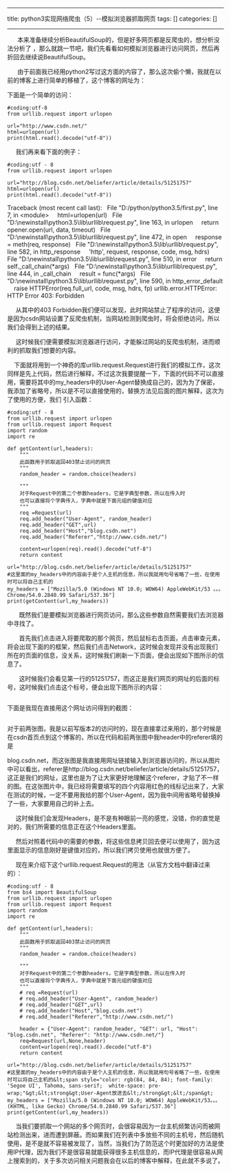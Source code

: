 
--- 
title:  python3实现网络爬虫（5）--模拟浏览器抓取网页 
tags: []
categories: [] 

---
      本来准备继续分析BeautifulSoup的，但是好多网页都是反爬虫的，想分析没法分析了 ，那么就跳一节吧，我们先看看如何模拟浏览器进行访问网页，然后再折回去继续说BeautifulSoup。

      由于前面我已经用python2写过这方面的内容了，那么这次偷个懒，我就在以前的博客上进行简单的移植了，这个博客的网址为：



下面是一个简单的访问：



```
#coding:utf-8
from urllib.request import urlopen

url="http://www.csdn.net/"
html=urlopen(url)
print(html.read().decode("utf-8"))
```



     我们再来看下面的例子： 



```
#coding:utf - 8
from urllib.request import urlopen

url="http://blog.csdn.net/beliefer/article/details/51251757"
html=urlopen(url)
print(html.read().decode("utf-8"))
```



Traceback (most recent call last):   File "D:/python/python3.5/first.py", line 7, in &lt;module&gt;     html=urlopen(url)   File "D:\newinstall\python3.5\lib\urllib\request.py", line 163, in urlopen     return opener.open(url, data, timeout)   File "D:\newinstall\python3.5\lib\urllib\request.py", line 472, in open     response = meth(req, response)   File "D:\newinstall\python3.5\lib\urllib\request.py", line 582, in http_response     'http', request, response, code, msg, hdrs)   File "D:\newinstall\python3.5\lib\urllib\request.py", line 510, in error     return self._call_chain(*args)   File "D:\newinstall\python3.5\lib\urllib\request.py", line 444, in _call_chain     result = func(*args)   File "D:\newinstall\python3.5\lib\urllib\request.py", line 590, in http_error_default     raise HTTPError(req.full_url, code, msg, hdrs, fp) urllib.error.HTTPError: HTTP Error 403: Forbidden 



     从其中的403 Forbidden我们便可以发现，此时网站禁止了程序的访问，这便是因为csdn网站设置了反爬虫机制，当网站检测到爬虫时，将会拒绝访问，所以我们会得到上述的结果。

     这时候我们便需要模拟浏览器进行访问，才能躲过网站的反爬虫机制，进而顺利的抓取我们想要的内容。

    下面就将用到一个神奇的库urllib.request.Request进行我们的模拟工作，这次同样是先上代码，然后进行解释，不过这次我要提醒一下，下面的代码不可以直接用，需要将其中的my_headers中的User-Agent替换成自己的，因为为了保密，我添加了省略号，所以是不可以直接使用的，替换方法见后面的图片解释，这次为了使用的方便，我们 引入函数： 



```
#coding:utf - 8
from urllib.request import urlopen
from urllib.request import Request
import random
import re

def getContent(url,headers):
    """
    此函数用于抓取返回403禁止访问的网页
    """
    random_header = random.choice(headers)

    """
    对于Request中的第二个参数headers，它是字典型参数，所以在传入时
    也可以直接将个字典传入，字典中就是下面元组的键值对应
    """
    req =Request(url)
    req.add_header("User-Agent", random_header)
    req.add_header("GET",url)
    req.add_header("Host","blog.csdn.net")
    req.add_header("Referer","http://www.csdn.net/")

    content=urlopen(req).read().decode("utf-8")
    return content

url="http://blog.csdn.net/beliefer/article/details/51251757"
#这里面的my_headers中的内容由于是个人主机的信息，所以我就用句号省略了一些，在使用时可以将自己主机的
my_headers = ["Mozilla/5.0 (Windows NT 10.0; WOW64) AppleWebKit/53 。。。Chrome/54.0.2840.99 Safari/537.36"]
print(getContent(url,my_headers))
```





       既然我们是要模拟浏览器进行网页访问，那么这些参数自然需要我们去浏览器中寻找了。

       首先我们点击进入将要爬取的那个网页，然后鼠标右击页面，点击审查元素，将会出现下面的的框架，然后我们点击Network，这时候会发现并没有出现我们所在的页面的信息，没关系，这时候我们刷新一下页面，便会出现如下图所示的信息了。

       这时候我们会看见第一行的51251757，而这正是我们网页的网址的后面的标号，这时候我们点击这个标号，便会出现下图所示的内容： 

<img src="https://img-blog.csdn.net/20161201010714820?watermark/2/text/aHR0cDovL2Jsb2cuY3Nkbi5uZXQv/font/5a6L5L2T/fontsize/400/fill/I0JBQkFCMA==/dissolve/70/gravity/Center" alt=""> 

下面是我现在直接用这个网址访问得到的截图：

<img src="https://img-blog.csdn.net/20161201124421650?watermark/2/text/aHR0cDovL2Jsb2cuY3Nkbi5uZXQv/font/5a6L5L2T/fontsize/400/fill/I0JBQkFCMA==/dissolve/70/gravity/Center" alt=""> 

对于前两张图，我是以前写版本2的访问时的，现在直接拿过来用的，那个时候是在csdn首页点到这个博客的，所以在代码和前两张图中我header中的referer填的是

blog.csdn.net，而这张图是我直接用网址链接输入到浏览器访问的，所以从图片中可以看出，referer是http://blog.csdn.net/beliefer/article/details/51251757，这正是我们的网址，这里也是为了让大家更好地理解这个referer，才贴了不一样的图。在这张图片中，我已经将需要填写的四个内容用红色的线标记出来了，大家在测试的时候，一定不要用我给的那个User-Agent，因为我中间用省略号替换掉了一些，大家要用自己的补上去。



     这时候我们会发现Headers，是不是有种眼前一亮的感觉，没错，你的直觉是对的，我们所需要的信息正在这个Headers里面。

     然后对照着代码中的需要的参数，将这些信息拷贝回去便可以使用了，因为这里面显示的信息刚好是键值对应的，所以我们拷贝使用也就很方便了。

     现在来介绍下这个urllib.request.Request的用法（从官方文档中翻译过来 的）：



```
#coding:utf - 8
from bs4 import BeautifulSoup
from urllib.request import urlopen
from urllib.request import Request
import random
import re

def getContent(url,headers):
    """
    此函数用于抓取返回403禁止访问的网页
    """
    random_header = random.choice(headers)

    """
    对于Request中的第二个参数headers，它是字典型参数，所以在传入时
    也可以直接将个字典传入，字典中就是下面元组的键值对应
    """
    # req =Request(url)
    # req.add_header("User-Agent", random_header)
    # req.add_header("GET",url)
    # req.add_header("Host","blog.csdn.net")
    # req.add_header("Referer","http://www.csdn.net/")

    header = {"User-Agent": random_header, "GET": url, "Host": "blog.csdn.net", "Referer": "http://www.csdn.net/"}
    req=Request(url,None,header)
    content=urlopen(req).read().decode("utf-8")
    return content

url="http://blog.csdn.net/beliefer/article/details/51251757"
#这里面的my_headers中的内容由于是个人主机的信息，所以我就用句号省略了一些，在使用时可以将自己主机的&lt;span style="color: rgb(84, 84, 84); font-family: 'Segoe UI', Tahoma, sans-serif;  white-space: pre-wrap;"&gt;&lt;strong&gt;User-Agent放进去&lt;/strong&gt;&lt;/span&gt;
my_headers = ["Mozilla/5.0 (Windows NT 10.0; WOW64) AppleWebKit/53。。。(KHTML, like Gecko) Chrome/54.0.2840.99 Safari/537.36"]
print(getContent(url,my_headers))
```



     当我们要抓取一个网站的多个网页时，会很容易因为一台主机频繁访问而被网站检测出来，进而遭到屏蔽。而如果我们在列表中多放些不同的主机号，然后随机使用，是不是就不容易被发现了，当然，当我们为了防范这个时更加好的方法是使用IP代理，因为我们不是很容易就能获得很多主机信息的，而IP代理是很容易从网上搜索到的，关于多次访问相关问题我会在以后的博客中解释，在此就不多说了。





 
